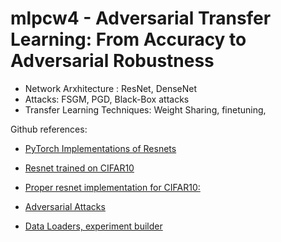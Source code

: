 # mlpcw4 - Adversarial Transfer Learning: From Accuracy to Adversarial Robustness

* Network Arxhitecture : ResNet, DenseNet
* Attacks: FSGM, PGD, Black-Box attacks
* Transfer Learning Techniques: Weight Sharing, finetuning, 


Github references:

* [PyTorch Implementations of Resnets](https://github.com/pytorch/vision/blob/master/torchvision/models/resnet.py)

* [Resnet trained on CIFAR10](https://github.com/kuangliu/pytorch-cifar)

* [Proper resnet implementation for CIFAR10:](https://github.com/akamaster/pytorch_resnet_cifar10)

* [Adversarial Attacks]( https://github.com/wanglouis49/pytorch-adversarial_box/blob/master/mnist_adv_train.py?fbclid=IwAR33o24Orm2MBaIiErR-hxcr6sZX-XXcOtt72r-hTuo3nYBDdtx6Ng_raOM)

* [Data Loaders, experiment builder](https://github.com/CSTR-Edinburgh/mlpractical/tree/mlp2018-9/mlp_cluster_tutorial)
